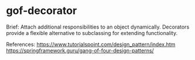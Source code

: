 # gof-decorator

Brief: Attach additional responsibilities to an object dynamically. Decorators provide a flexible alternative to subclassing for extending functionality.

References:
https://www.tutorialspoint.com/design_pattern/index.htm
https://springframework.guru/gang-of-four-design-patterns/
